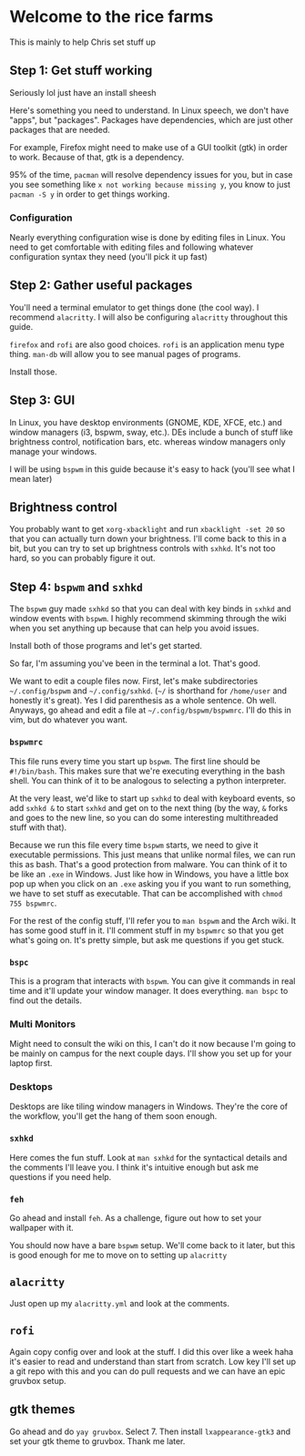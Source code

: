 # Welcome to the rice farms
This is mainly to help Chris set stuff up

## Step 1: Get stuff working
Seriously lol just have an install sheesh

Here's something you need to understand. In Linux speech, we don't have "apps", but "packages". Packages have dependencies, which are just other packages that are needed. 

For example, Firefox might need to make use of a GUI toolkit (gtk) in order to work. Because of that, gtk is a dependency. 

95% of the time, `pacman` will resolve dependency issues for you, but in case you see something like `x not working because missing y`, you know to just `pacman -S y` in order to get things working.

### Configuration
Nearly everything configuration wise is done by editing files in Linux. You need to get comfortable with editing files and following whatever configuration syntax they need (you'll pick it up fast)

## Step 2: Gather useful packages
You'll need a terminal emulator to get things done (the cool way). I recommend `alacritty`. I will also be configuring `alacritty` throughout this guide. 

`firefox` and `rofi` are also good choices. `rofi` is an application menu type thing. `man-db` will allow you to see manual pages of programs.

Install those.

## Step 3: GUI
In Linux, you have desktop environments (GNOME, KDE, XFCE, etc.) and window managers (i3, bspwm, sway, etc.). DEs include a bunch of stuff like brightness control, notification bars, etc. whereas window managers only manage your windows. 

I will be using `bspwm` in this guide because it's easy to hack (you'll see what I mean later)

## Brightness control
You probably want to get `xorg-xbacklight` and run `xbacklight -set 20` so that you can actually turn down your brightness. I'll come back to this in a bit, but you can try to set up brightness controls with `sxhkd`. It's not too hard, so you can probably figure it out. 

## Step 4: `bspwm` and `sxhkd`
The `bspwm` guy made `sxhkd` so that you can deal with key binds in `sxhkd` and window events with `bspwm`. I highly recommend skimming through the wiki when you set anything up because that can help you avoid issues. 

Install both of those programs and let's get started. 

So far, I'm assuming you've been in the terminal a lot. That's good. 

We want to edit a couple files now. First, let's make subdirectories `~/.config/bspwm` and `~/.config/sxhkd`. (`~/` is shorthand for `/home/user` and honestly it's great). Yes I did parenthesis as a whole sentence. Oh well. Anyways, go ahead and edit a file at `~/.config/bspwm/bspwmrc`. I'll do this in vim, but do whatever you want. 

### `bspwmrc`
This file runs every time you start up `bspwm`. The first line should be `#!/bin/bash`. This makes sure that we're executing everything in the bash shell. You can think of it to be analogous to selecting a python interpreter.

At the very least, we'd like to start up `sxhkd` to deal with keyboard events, so add `sxhkd &` to start `sxhkd` and get on to the next thing (by the way, `&` forks and goes to the new line, so you can do some interesting multithreaded stuff with that). 

Because we run this file every time `bspwm` starts, we need to give it executable permissions. This just means that unlike normal files, we can run this as bash. That's a good protection from malware. You can think of it to be like an `.exe` in Windows. Just like how in Windows, you have a little box pop up when you click on an `.exe` asking you if you want to run something, we have to set stuff as executable. That can be accomplished with `chmod 755 bspwmrc`.

For the rest of the config stuff, I'll refer you to `man bspwm` and the Arch wiki. It has some good stuff in it. I'll comment stuff in my `bspwmrc` so that you get what's going on. It's pretty simple, but ask me questions if you get stuck.

### `bspc` 
This is a program that interacts with `bspwm`. You can give it commands in real time and it'll update your window manager. It does everything. `man bspc` to find out the details.

### Multi Monitors
Might need to consult the wiki on this, I can't do it now because I'm going to be mainly on campus for the next couple days. I'll show you set up for your laptop first. 

### Desktops
Desktops are like tiling window managers in Windows. They're the core of the workflow, you'll get the hang of them soon enough. 

### `sxhkd`
Here comes the fun stuff. Look at `man sxhkd` for the syntactical details and the comments I'll leave you. I think it's intuitive enough but ask me questions if you need help.

### `feh`
Go ahead and install `feh`. As a challenge, figure out how to set your wallpaper with it. 

You should now have a bare `bspwm` setup. We'll come back to it later, but this is good enough for me to move on to setting up `alacritty`

## `alacritty`
Just open up my `alacritty.yml` and look at the comments.

## `rofi`
Again copy config over and look at the stuff. I did this over like a week haha it's easier to read and understand than start from scratch.
 Low key I'll set up a git repo with this and you can do pull requests and we can have an epic gruvbox setup.

## gtk themes
Go ahead and do `yay gruvbox`. Select 7. Then install `lxappearance-gtk3` and set your gtk theme to gruvbox. Thank me later.
